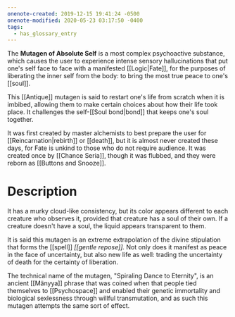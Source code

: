```yaml
---
onenote-created: 2019-12-15 19:41:24 -0500
onenote-modified: 2020-05-23 03:17:50 -0400
tags:
  - has_glossary_entry
---
```

The **Mutagen of Absolute Self** is a most complex psychoactive substance, which causes the user to experience intense sensory hallucinations that put one's self face to face with a manifested [[Logic|Fate]], for the purposes of liberating the inner self from the body: to bring the most true peace to one's [[soul]]. 

This [[Antique]] mutagen is said to restart one's life from scratch when it is imbibed, allowing them to make certain choices about how their life took place. It challenges the self-[[Soul bond|bond]] that keeps one's soul together.

It was first created by master alchemists to best prepare the user for [[Reincarnation|rebirth]] or [[death]], but it is almost never created these days, for Fate is unkind to those who do not require audience. It was created once by [[Chance Seria]], though it was flubbed, and they were reborn as [[Buttons and Snooze]].


# Description
It has a murky cloud-like consistency, but its color appears different to each creature who observes it, provided that creature has a soul of their own. If a creature doesn't have a soul, the liquid appears transparent to them.

It is said this mutagen is an extreme extrapolation of the divine stipulation that forms the [[spell]] *[[gentle repose]].* Not only does it manifest as peace in the face of uncertainty, but also new life as well: trading the uncertainty of death for the certainty of liberation.

The technical name of the mutagen, "Spiraling Dance to Eternity", is an ancient [[Mänyya]] phrase that was coined when that people tied themselves to [[Psychospace]] and enabled their genetic immortality and biological sexlessness through willful transmutation, and as such this mutagen attempts the same sort of effect.
